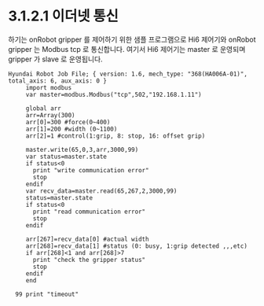 ﻿# 3.1.2.1 이더넷 통신

하기는 onRobot gripper 를 제어하기 위한 샘플 프로그램으로 Hi6 제어기와 onRobot gripper 는 Modbus tcp 로 통신합니다. 여기서 Hi6 제어기는 master 로 운영되며 gripper 가 slave 로 운영됩니다.

```
Hyundai Robot Job File; { version: 1.6, mech_type: "368(HA006A-01)", total_axis: 6, aux_axis: 0 }
     import modbus
     var master=modbus.Modbus("tcp",502,"192.168.1.11")

     global arr
     arr=Array(300)
     arr[0]=300 #force(0~400)
     arr[1]=200 #width (0~1100)
     arr[2]=1 #control(1:grip, 8: stop, 16: offset grip)

     master.write(65,0,3,arr,3000,99)
     var status=master.state
     if status<0
       print "write communication error"
       stop
     endif
     var recv_data=master.read(65,267,2,3000,99)
     status=master.state
     if status<0
       print "read communication error"
       stop
     endif

     arr[267]=recv_data[0] #actual width
     arr[268]=recv_data[1] #status (0: busy, 1:grip detected ,,,etc)
     if arr[268]<1 and arr[268]>7
       print "check the gripper status"
       stop
     endif
     end
     
  99 print "timeout"


```

